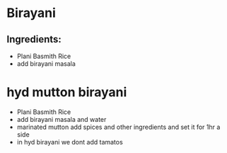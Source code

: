 # Birayani

## Ingredients:

* Plani Basmith Rice
* add birayani masala

# hyd mutton birayani
* Plani Basmith Rice
* add birayani masala and water
* marinated mutton add spices and other    ingredients and set it for 1hr a side
* in hyd birayani we dont add tamatos

